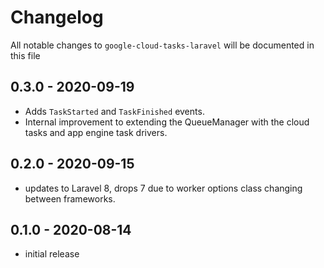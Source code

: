 # Changelog

All notable changes to `google-cloud-tasks-laravel` will be documented in this file

## 0.3.0 - 2020-09-19

- Adds `TaskStarted` and `TaskFinished` events.
- Internal improvement to extending the QueueManager with the cloud tasks and app engine task
drivers. 

## 0.2.0 - 2020-09-15

- updates to Laravel 8, drops 7 due to worker options class changing between frameworks.

## 0.1.0 - 2020-08-14

- initial release
